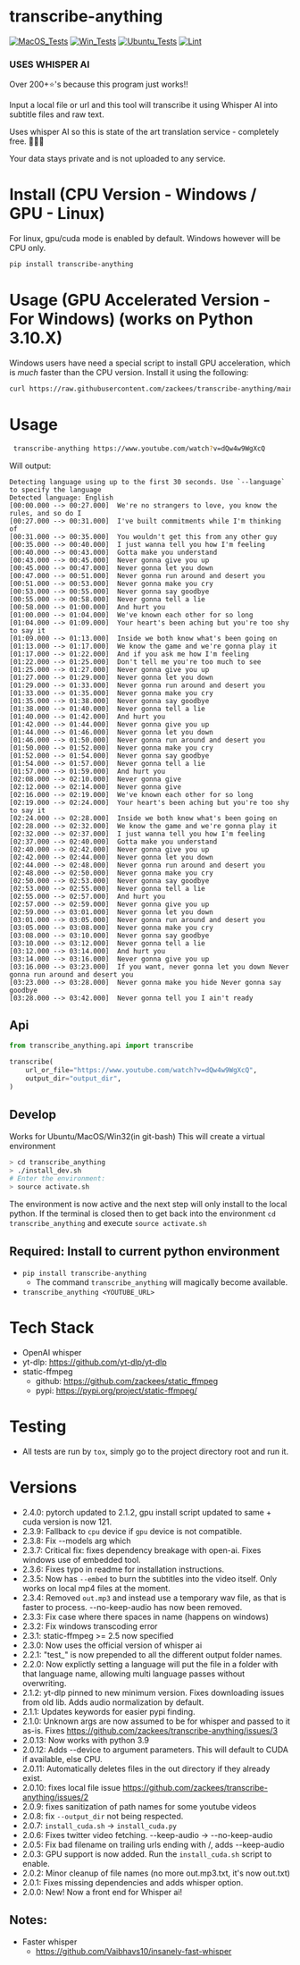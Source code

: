 # transcribe-anything
[![MacOS_Tests](https://github.com/zackees/transcribe-anything/actions/workflows/test_macos.yml/badge.svg)](https://github.com/zackees/transcribe-anything/actions/workflows/test_macos.yml)
[![Win_Tests](https://github.com/zackees/transcribe-anything/actions/workflows/test_win.yml/badge.svg)](https://github.com/zackees/transcribe-anything/actions/workflows/test_win.yml)
[![Ubuntu_Tests](https://github.com/zackees/transcribe-anything/actions/workflows/test_ubuntu.yml/badge.svg)](https://github.com/zackees/transcribe-anything/actions/workflows/test_ubuntu.yml)
[![Lint](https://github.com/zackees/transcribe-anything/actions/workflows/lint.yml/badge.svg)](https://github.com/zackees/transcribe-anything/actions/workflows/lint.yml)

### USES WHISPER AI

Over 200+⭐'s because this program just works!!

Input a local file or url and this tool will transcribe it using Whisper AI into subtitle files and raw text.

Uses whisper AI so this is state of the art translation service - completely free. 🤯🤯🤯

Your data stays private and is not uploaded to any service.

# Install (CPU Version - Windows / GPU - Linux)

For linux, gpu/cuda mode is enabled by default. Windows however will be CPU only.

```bash
pip install transcribe-anything
```

# Usage (GPU Accelerated Version - For Windows) (works on Python 3.10.X)

Windows users have need a special script to install GPU acceleration, which is *much* faster than the CPU version. Install it using the following:

```bash
curl https://raw.githubusercontent.com/zackees/transcribe-anything/main/install_cuda.py | python
```

# Usage

```bash
 transcribe-anything https://www.youtube.com/watch?v=dQw4w9WgXcQ
```

Will output:

```
Detecting language using up to the first 30 seconds. Use `--language` to specify the language
Detected language: English
[00:00.000 --> 00:27.000]  We're no strangers to love, you know the rules, and so do I
[00:27.000 --> 00:31.000]  I've built commitments while I'm thinking of
[00:31.000 --> 00:35.000]  You wouldn't get this from any other guy
[00:35.000 --> 00:40.000]  I just wanna tell you how I'm feeling
[00:40.000 --> 00:43.000]  Gotta make you understand
[00:43.000 --> 00:45.000]  Never gonna give you up
[00:45.000 --> 00:47.000]  Never gonna let you down
[00:47.000 --> 00:51.000]  Never gonna run around and desert you
[00:51.000 --> 00:53.000]  Never gonna make you cry
[00:53.000 --> 00:55.000]  Never gonna say goodbye
[00:55.000 --> 00:58.000]  Never gonna tell a lie
[00:58.000 --> 01:00.000]  And hurt you
[01:00.000 --> 01:04.000]  We've known each other for so long
[01:04.000 --> 01:09.000]  Your heart's been aching but you're too shy to say it
[01:09.000 --> 01:13.000]  Inside we both know what's been going on
[01:13.000 --> 01:17.000]  We know the game and we're gonna play it
[01:17.000 --> 01:22.000]  And if you ask me how I'm feeling
[01:22.000 --> 01:25.000]  Don't tell me you're too much to see
[01:25.000 --> 01:27.000]  Never gonna give you up
[01:27.000 --> 01:29.000]  Never gonna let you down
[01:29.000 --> 01:33.000]  Never gonna run around and desert you
[01:33.000 --> 01:35.000]  Never gonna make you cry
[01:35.000 --> 01:38.000]  Never gonna say goodbye
[01:38.000 --> 01:40.000]  Never gonna tell a lie
[01:40.000 --> 01:42.000]  And hurt you
[01:42.000 --> 01:44.000]  Never gonna give you up
[01:44.000 --> 01:46.000]  Never gonna let you down
[01:46.000 --> 01:50.000]  Never gonna run around and desert you
[01:50.000 --> 01:52.000]  Never gonna make you cry
[01:52.000 --> 01:54.000]  Never gonna say goodbye
[01:54.000 --> 01:57.000]  Never gonna tell a lie
[01:57.000 --> 01:59.000]  And hurt you
[02:08.000 --> 02:10.000]  Never gonna give
[02:12.000 --> 02:14.000]  Never gonna give
[02:16.000 --> 02:19.000]  We've known each other for so long
[02:19.000 --> 02:24.000]  Your heart's been aching but you're too shy to say it
[02:24.000 --> 02:28.000]  Inside we both know what's been going on
[02:28.000 --> 02:32.000]  We know the game and we're gonna play it
[02:32.000 --> 02:37.000]  I just wanna tell you how I'm feeling
[02:37.000 --> 02:40.000]  Gotta make you understand
[02:40.000 --> 02:42.000]  Never gonna give you up
[02:42.000 --> 02:44.000]  Never gonna let you down
[02:44.000 --> 02:48.000]  Never gonna run around and desert you
[02:48.000 --> 02:50.000]  Never gonna make you cry
[02:50.000 --> 02:53.000]  Never gonna say goodbye
[02:53.000 --> 02:55.000]  Never gonna tell a lie
[02:55.000 --> 02:57.000]  And hurt you
[02:57.000 --> 02:59.000]  Never gonna give you up
[02:59.000 --> 03:01.000]  Never gonna let you down
[03:01.000 --> 03:05.000]  Never gonna run around and desert you
[03:05.000 --> 03:08.000]  Never gonna make you cry
[03:08.000 --> 03:10.000]  Never gonna say goodbye
[03:10.000 --> 03:12.000]  Never gonna tell a lie
[03:12.000 --> 03:14.000]  And hurt you
[03:14.000 --> 03:16.000]  Never gonna give you up
[03:16.000 --> 03:23.000]  If you want, never gonna let you down Never gonna run around and desert you
[03:23.000 --> 03:28.000]  Never gonna make you hide Never gonna say goodbye
[03:28.000 --> 03:42.000]  Never gonna tell you I ain't ready
```

## Api

```python
from transcribe_anything.api import transcribe

transcribe(
    url_or_file="https://www.youtube.com/watch?v=dQw4w9WgXcQ",
    output_dir="output_dir",
)
```

## Develop

Works for Ubuntu/MacOS/Win32(in git-bash)
This will create a virtual environment

```bash
> cd transcribe_anything
> ./install_dev.sh
# Enter the environment:
> source activate.sh
```

The environment is now active and the next step will only install to the local python. If the terminal
is closed then to get back into the environment `cd transcribe_anything` and execute `source activate.sh`

## Required: Install to current python environment
  * `pip install transcribe-anything`
    * The command `transcribe_anything` will magically become available.
  * `transcribe_anything <YOUTUBE_URL>`


# Tech Stack
  * OpenAI whisper
  * yt-dlp: https://github.com/yt-dlp/yt-dlp
  * static-ffmpeg
    * github: https://github.com/zackees/static_ffmpeg
    * pypi: https://pypi.org/project/static-ffmpeg/

# Testing
  * All tests are run by `tox`, simply go to the project directory root and run it.

# Versions
  * 2.4.0: pytorch updated to 2.1.2, gpu install script updated to same + cuda version is now 121.
  * 2.3.9: Fallback to `cpu` device if `gpu` device is not compatible.
  * 2.3.8: Fix --models arg which
  * 2.3.7: Critical fix: fixes dependency breakage with open-ai. Fixes windows use of embedded tool.
  * 2.3.6: Fixes typo in readme for installation instructions.
  * 2.3.5: Now has `--embed` to burn the subtitles into the video itself. Only works on local mp4 files at the moment.
  * 2.3.4: Removed `out.mp3` and instead use a temporary wav file, as that is faster to process. --no-keep-audio has now been removed.
  * 2.3.3: Fix case where there spaces in name (happens on windows)
  * 2.3.2: Fix windows transcoding error
  * 2.3.1: static-ffmpeg >= 2.5 now specified
  * 2.3.0: Now uses the official version of whisper ai
  * 2.2.1: "test_" is now prepended to all the different output folder names.
  * 2.2.0: Now explictly setting a language will put the file in a folder with that language name, allowing multi language passes without overwriting.
  * 2.1.2: yt-dlp pinned to new minimum version. Fixes downloading issues from old lib. Adds audio normalization by default.
  * 2.1.1: Updates keywords for easier pypi finding.
  * 2.1.0: Unknown args are now assumed to be for whisper and passed to it as-is. Fixes https://github.com/zackees/transcribe-anything/issues/3
  * 2.0.13: Now works with python 3.9
  * 2.0.12: Adds --device to argument parameters. This will default to CUDA if available, else CPU.
  * 2.0.11: Automatically deletes files in the out directory if they already exist.
  * 2.0.10: fixes local file issue https://github.com/zackees/transcribe-anything/issues/2
  * 2.0.9: fixes sanitization of path names for some youtube videos
  * 2.0.8: fix `--output_dir` not being respected.
  * 2.0.7: `install_cuda.sh` -> `install_cuda.py`
  * 2.0.6: Fixes twitter video fetching. --keep-audio -> --no-keep-audio
  * 2.0.5: Fix bad filename on trailing urls ending with /, adds --keep-audio
  * 2.0.3: GPU support is now added. Run the `install_cuda.sh` script to enable.
  * 2.0.2: Minor cleanup of file names (no more out.mp3.txt, it's now out.txt)
  * 2.0.1: Fixes missing dependencies and adds whisper option.
  * 2.0.0: New! Now a front end for Whisper ai!

## Notes:

  * Faster whisper
    * https://github.com/Vaibhavs10/insanely-fast-whisper